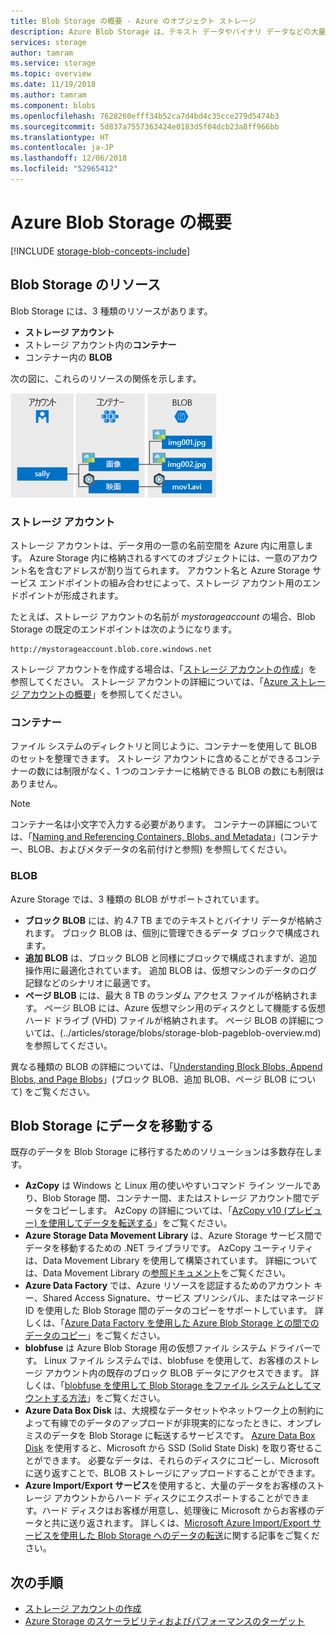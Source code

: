```yaml
---
title: Blob Storage の概要 - Azure のオブジェクト ストレージ
description: Azure Blob Storage は、テキスト データやバイナリ データなどの大量の非構造化オブジェクト データを格納します。 Azure Blob Storage は、高度にスケーラブルな高可用性のストレージです。 クライアントは、PowerShell または Azure CLI から Azure Storage クライアント ライブラリまたは REST を使用して、Blob Storage 内のデータ オブジェクトにプログラムによってアクセスできます。
services: storage
author: tamram
ms.service: storage
ms.topic: overview
ms.date: 11/19/2018
ms.author: tamram
ms.component: blobs
ms.openlocfilehash: 7628260efff34b52ca7d4bd4c35cce279d5474b3
ms.sourcegitcommit: 5d837a7557363424e0183d5f04dcb23a8ff966bb
ms.translationtype: HT
ms.contentlocale: ja-JP
ms.lasthandoff: 12/06/2018
ms.locfileid: "52965412"
---
```

# <a name="introduction-to-azure-blob-storage"></a>Azure Blob Storage の概要

[!INCLUDE [storage-blob-concepts-include](../../../includes/storage-blob-concepts-include.md)]

## <a name="blob-storage-resources"></a>Blob Storage のリソース

Blob Storage には、3 種類のリソースがあります。

- **ストレージ アカウント** 
- ストレージ アカウント内の**コンテナー**
- コンテナー内の **BLOB** 

次の図に、これらのリソースの関係を示します。

![Blob Storage のアーキテクチャ図](./media/storage-blob-introduction/blob1.png)

### <a name="storage-accounts"></a>ストレージ アカウント

ストレージ アカウントは、データ用の一意の名前空間を Azure 内に用意します。 Azure Storage 内に格納されるすべてのオブジェクトには、一意のアカウント名を含むアドレスが割り当てられます。 アカウント名と Azure Storage サービス エンドポイントの組み合わせによって、ストレージ アカウント用のエンドポイントが形成されます。

たとえば、ストレージ アカウントの名前が *mystorageaccount* の場合、Blob Storage の既定のエンドポイントは次のようになります。

```
http://mystorageaccount.blob.core.windows.net 
```

ストレージ アカウントを作成する場合は、「[ストレージ アカウントの作成](../common/storage-quickstart-create-account.md)」を参照してください。 ストレージ アカウントの詳細については、「[Azure ストレージ アカウントの概要](../common/storage-account-overview.md?toc=%2fazure%2fstorage%2fblobs%2ftoc.json)」を参照してください。

### <a name="containers"></a>コンテナー

ファイル システムのディレクトリと同じように、コンテナーを使用して BLOB のセットを整理できます。 ストレージ アカウントに含めることができるコンテナーの数には制限がなく、1 つのコンテナーに格納できる BLOB の数にも制限はありません。 

  > [!NOTE]
  > コンテナー名は小文字で入力する必要があります。 コンテナーの詳細については、「[Naming and Referencing Containers, Blobs, and Metadata](https://docs.microsoft.com/rest/api/storageservices/Naming-and-Referencing-Containers--Blobs--and-Metadata)」(コンテナー、BLOB、およびメタデータの名前付けと参照) を参照してください。

### <a name="blobs"></a>BLOB
 
Azure Storage では、3 種類の BLOB がサポートされています。

* **ブロック BLOB** には、約 4.7 TB までのテキストとバイナリ データが格納されます。 ブロック BLOB は、個別に管理できるデータ ブロックで構成されます。
* **追加 BLOB** は、ブロック BLOB と同様にブロックで構成されますが、追加操作用に最適化されています。 追加 BLOB は、仮想マシンのデータのログ記録などのシナリオに最適です。
* **ページ BLOB** には、最大 8 TB のランダム アクセス ファイルが格納されます。 ページ BLOB には、Azure 仮想マシン用のディスクとして機能する仮想ハード ドライブ (VHD) ファイルが格納されます。 ページ BLOB の詳細については、(../articles/storage/blobs/storage-blob-pageblob-overview.md) を参照してください。

異なる種類の BLOB の詳細については、「[Understanding Block Blobs, Append Blobs, and Page Blobs](https://docs.microsoft.com/rest/api/storageservices/understanding-block-blobs--append-blobs--and-page-blobs)」(ブロック BLOB、追加 BLOB、ページ BLOB について) をご覧ください。

## <a name="move-data-to-blob-storage"></a>Blob Storage にデータを移動する

既存のデータを Blob Storage に移行するためのソリューションは多数存在します。

- **AzCopy** は Windows と Linux 用の使いやすいコマンド ライン ツールであり、Blob Storage 間、コンテナー間、またはストレージ アカウント間でデータをコピーします。 AzCopy の詳細については、「[AzCopy v10 (プレビュー) を使用してデータを転送する](../common/storage-use-azcopy-v10.md)」をご覧ください。 
- **Azure Storage Data Movement Library** は、Azure Storage サービス間でデータを移動するための .NET ライブラリです。 AzCopy ユーティリティは、Data Movement Library を使用して構築されています。 詳細については、Data Movement Library の[参照ドキュメント](https://docs.microsoft.com/dotnet/api/microsoft.windowsazure.storage.datamovement)をご覧ください。 
- **Azure Data Factory** では、Azure リソースを認証するためのアカウント キー、Shared Access Signature、サービス プリンシパル、またはマネージド ID を使用した Blob Storage 間のデータのコピーをサポートしています。 詳しくは、「[Azure Data Factory を使用した Azure Blob Storage との間でのデータのコピー](https://docs.microsoft.com/azure/data-factory/connector-azure-blob-storage?toc=%2fazure%2fstorage%2fblobs%2ftoc.json)」をご覧ください。 
- **blobfuse** は Azure Blob Storage 用の仮想ファイル システム ドライバーです。 Linux ファイル システムでは、blobfuse を使用して、お客様のストレージ アカウント内の既存のブロック BLOB データにアクセスできます。 詳しくは、「[blobfuse を使用して Blob Storage をファイル システムとしてマウントする方法](storage-how-to-mount-container-linux.md)」をご覧ください。
- **Azure Data Box Disk** は、大規模なデータセットやネットワーク上の制約によって有線でのデータのアップロードが非現実的になったときに、オンプレミスのデータを Blob Storage に転送するサービスです。 [Azure Data Box Disk](../../databox/data-box-disk-overview.md) を使用すると、Microsoft から SSD (Solid State Disk) を取り寄せることができます。 必要なデータは、それらのディスクにコピーし、Microsoft に送り返すことで、BLOB ストレージにアップロードすることができます。
- **Azure Import/Export サービス**を使用すると、大量のデータをお客様のストレージ アカウントからハード ディスクにエクスポートすることができます。ハード ディスクはお客様が用意し、処理後に Microsoft からお客様のデータと共に送り返されます。 詳しくは、[Microsoft Azure Import/Export サービスを使用した Blob Storage へのデータの転送](../common/storage-import-export-service.md)に関する記事をご覧ください。

## <a name="next-steps"></a>次の手順

* [ストレージ アカウントの作成](../common/storage-create-storage-account.md?toc=%2fazure%2fstorage%2fblobs%2ftoc.json)
* [Azure Storage のスケーラビリティおよびパフォーマンスのターゲット](../common/storage-scalability-targets.md)
